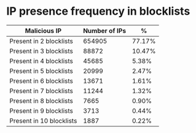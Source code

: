 # IP presence frequency in blocklists
| Malicious IP | Number of IPs | % |
|----|----|----|
| Present in 2 blocklists | 654905 | 77.17% |
| Present in 3 blocklists | 88872 | 10.47% |
| Present in 4 blocklists | 45685 | 5.38% |
| Present in 5 blocklists | 20999 | 2.47% |
| Present in 6 blocklists | 13671 | 1.61% |
| Present in 7 blocklists | 11244 | 1.32% |
| Present in 8 blocklists | 7665 | 0.90% |
| Present in 9 blocklists | 3713 | 0.44% |
| Present in 10 blocklists | 1887 | 0.22% |
